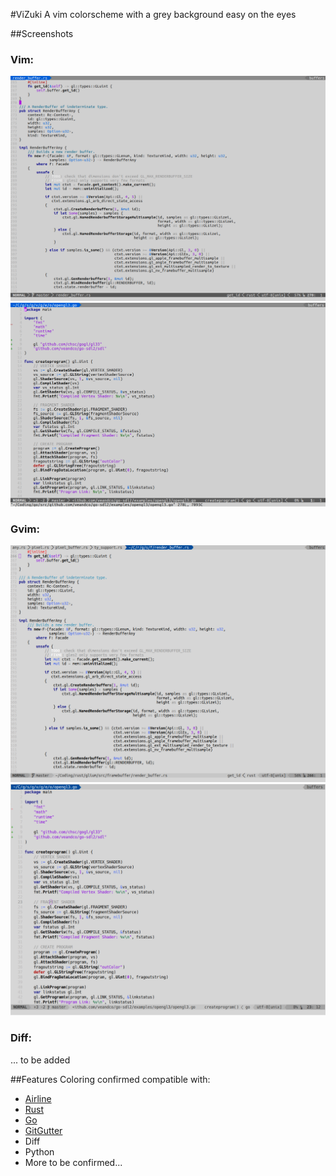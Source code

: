 #ViZuki
A vim colorscheme with a grey background easy on the eyes

##Screenshots
### Vim:
![Vim coloring](sshot_vim_rust.png "Vim coloring - Rust language")
![Vim coloring](sshot_vim_go.png "Vim coloring - Go language")
### Gvim:
![GVim coloring](sshot_gvim_rust.png "GVim coloring - Rust language")
![GVim coloring](sshot_gvim_go.png "GVim coloring - Go language")
### Diff:
... to be added

##Features
Coloring confirmed compatible with:
- [Airline](https://github.com/vim-airline/vim-airline)
- [Rust](https://github.com/rust-lang/rust.vim)
- [Go](https://github.com/fatih/vim-go)
- [GitGutter](https://github.com/airblade/vim-gitgutter)
- Diff
- Python
- More to be confirmed...
